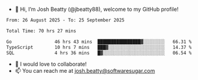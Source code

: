 - 👋 Hi, I’m Josh Beatty (@jbeatty88), welcome to my GitHub profile!

<!--START_SECTION:waka-->

```txt
From: 26 August 2025 - To: 25 September 2025

Total Time: 70 hrs 27 mins

Go                46 hrs 43 mins  ████████████████▓░░░░░░░░   66.31 %
TypeScript        10 hrs 7 mins   ███▓░░░░░░░░░░░░░░░░░░░░░   14.37 %
SQL               4 hrs 36 mins   █▓░░░░░░░░░░░░░░░░░░░░░░░   06.54 %
```

<!--END_SECTION:waka-->

- 💞️ I would love to collaborate!
- 📫 You can reach me at josh.beatty@softwaresugar.com

<!---
jbeatty88/jbeatty88 is a ✨ special ✨ repository because its `README.md` (this file) appears on your GitHub profile.
You can click the Preview link to take a look at your changes.
--->
